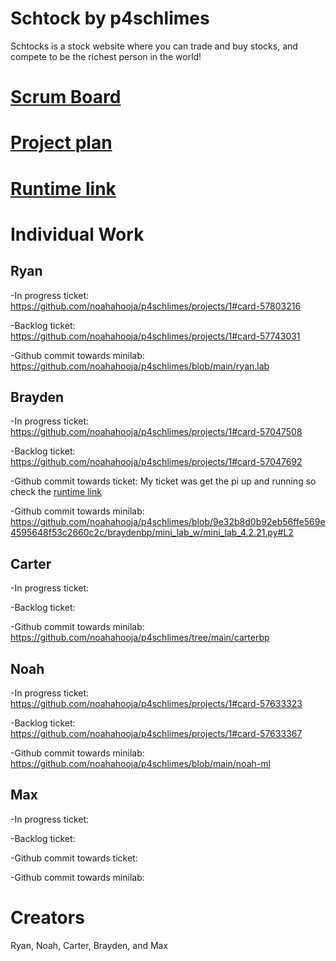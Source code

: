# Schtock by p4schlimes

Schtocks is a stock website where you can trade and buy stocks, and compete to be the richest person in the world! 

# [Scrum Board](https://github.com/noahahooja/p4schlimes/projects/1)

# [Project plan](https://docs.google.com/document/d/1XRvkj-jIFd1ysZrz-6VEyVDjijG7Jtw5j9gYlznsCfU/edit?usp=sharing)

# [Runtime link](http://76.167.172.90:25565/)

# Individual Work 

## Ryan

-In progress ticket: https://github.com/noahahooja/p4schlimes/projects/1#card-57803216 

-Backlog ticket: https://github.com/noahahooja/p4schlimes/projects/1#card-57743031

-Github commit towards minilab: https://github.com/noahahooja/p4schlimes/blob/main/ryan.lab

## Brayden

-In progress ticket: https://github.com/noahahooja/p4schlimes/projects/1#card-57047508

-Backlog ticket: https://github.com/noahahooja/p4schlimes/projects/1#card-57047692

-Github commit towards ticket: My ticket was get the pi up and running so check the [runtime link](http://76.167.172.90:25565/) 

-Github commit towards minilab: https://github.com/noahahooja/p4schlimes/blob/9e32b8d0b92eb56ffe569e4595648f53c2660c2c/braydenbp/mini_lab_w/mini_lab_4.2.21.py#L2

## Carter

-In progress ticket:

-Backlog ticket:

-Github commit towards minilab: https://github.com/noahahooja/p4schlimes/tree/main/carterbp

## Noah

-In progress ticket: https://github.com/noahahooja/p4schlimes/projects/1#card-57633323 

-Backlog ticket: https://github.com/noahahooja/p4schlimes/projects/1#card-57633367

-Github commit towards minilab: https://github.com/noahahooja/p4schlimes/blob/main/noah-ml 

## Max

-In progress ticket:

-Backlog ticket:

-Github commit towards ticket:

-Github commit towards minilab:

# Creators
Ryan, Noah, Carter, Brayden, and Max
